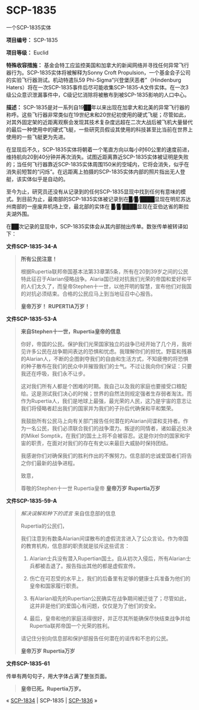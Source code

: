 # SCP-1835
                        




一个SCP-1835实体



**项目编号：** SCP-1835

**项目等级：** Euclid

**特殊收容措施：** 基金会特工应监控美国和加拿大的新闻网络并寻找任何异常飞行器行为。SCP-1835实体将被解释为Sonny Croft Propulsion，一个基金会子公司的实验飞行器测试。机动特遣队59 Phi-Sigma“兴登堡厌恶者”（Hindenburg Haters）将在一次SCP-1835事件后尽可能收集SCP-1835-A文件实体。在一次3级公众意识泄漏事件中，C级记忆消除将被散布到被SCP-1835影响的人口中心。

**描述：** SCP-1835是对一系列自19██年以来出现在加拿大和北美的异常飞行器的称呼。这些飞行器非常类似在19世纪末和20世纪初使用的硬式飞艇；尽管如此，对其外固定架的近距离观察会发现其技术复杂度远超在二次大战后被飞机大量替代的最后一种使用中的硬式飞艇，一些研究员假设其使用的科技甚至比当前在世界上使用的一些飞艇更为先进。

在显现后不久，SCP-1835实体将朝着一个笔直方向以每小时60公里的速度前进，维持航向20到40分钟并再次消失。试图近距离靠近SCP-1835实体被证明是失败的；当任何飞行器靠近SCP-1835实体周围150米的空域内，它将会消失，似乎在消失前短暂的“闪烁”。在远距离上拍摄的SCP-1835实体内部的照片指出无人登艇，该实体似乎是自动的。

至今为止，研究员还没有从记录到的任何SCP-1835显现中找到任何有意味的模式。到目前为止，最南部的SCP-1835实体被记录到在█/█/████显现在明尼苏达州南部的一座废弃机场上空，最北部的实体在 █/█/████显现在亚伯达省的斯拉夫湖外围。

在██次记录的显现中，SCP-1835实体会从其内部抛出传单。数张传单被转译如下：

**文件SCP-1835-34-A** 


> **所有公民注意！** 
> 
> 根据Rupertia联邦帝国基本法第33章第5条，所有在20到39岁之间的公民特此征召于Alarian侵略战争。Alaria国已经对抗我们光荣的帝国和爱好和平的人们太久了，而皇帝Stephen十一世，以他开明的智慧，宣布他们对我国的对抗必须结束。合格的公民应马上到当地征召中心报告。
> 
> **皇帝万岁！** 
**RUPERTIA万岁！** 
> 

**文件SCP-1835-53-A** 


> **来自Stephen十一世，Rupertia皇帝的信息** 
> 
> 你好，帝国的公民。保护我们光荣国家独立的战争已经开始了几个月，我听见许多公民在战争期间表达的恐惧和忧虑。我理解你们的担忧。野蛮和残暴的Alarian人，不断的企图剥夺我们的自由和生活方式，不知疲倦的将恐惧的种子散布在我们的民众中并摧毁我们的士气。不过让我向你们保证：只要我还在呼吸，我们永不让步。
> 
> 这对我们所有人都是个困难的时期。我自己以及我的家庭也要接受口粮配给。这是测试我们决心的时候；世界的自然法则规定强者生存弱者淘汰。而作为Rupertia人，我们是地球上最强，最光荣的人民，这乃是宇宙的意志让我们将侵略者赶出我们的国家并为我们的子孙后代确保和平和繁荣。
> 
> 我鼓励所有公民马上向有关部门报告任何潜在的Alarian间谍和支持者。作为一名公民，我们必须联合我们的战争潜力。叛逆的同情者，诸如最近处决的Mikel Somptik，在我们的国土上将不会被容忍。这是你对你的国家和宇宙的职责，在面对对我们的存在有史以来最巨大威胁时保持团结。
> 
> 我感谢你们对确保我们的胜利作出的不懈努力。信息部的忠诚爱国者们将告之你们最新的战争进程。
> 
> 致意，
> 
> 尊敬的Stephen十一世
Rupertia皇帝
**皇帝万岁** 
**Rupertia万岁** 
> 

**文件SCP-1835-59-A** 


> *解决误解和种下的谎言* 
来自信息部的信息
> 
> Rupertia的公民们，
> 
> 我们注意到有数条Alarian间谍散布的虚假流言进入了公众言论。作为帝国的教育机构，信息部的职责就是驳斥这些谎言：
> 
> 1. Alarian士兵没有潜入Rupertian国土。自从初次入侵后，所有Alarian士兵都被击退了。报告指出其他的都是虚假宣传。
> 
> 2. 伤亡在可忍受的水平上，我们的后备里有足够的健康士兵准备为他们的皇帝和国家履行职责。
> 
> 3. 有Alarian祖先的Rupertian公民确实在战争期间被迁徙了；尽管如此，这并非是他们的爱国心有问题，仅仅是为了他们的安全。
> 
> 4. 最后，皇帝和他的家庭活得很好，并正尽其所能确保尽快结束战争并给Rupertia联邦帝国一个光荣的胜利。
> 
> 请记住分别向信息部和保护部报告任何潜在的谣传和不忠的公民。
> 
> **皇帝万岁** 
**Rupertia万岁** 
> 

**文件SCP-1835-61** 

传单有两句句子，用大字体占满了整张页面。


> **皇帝已死。Rupertia万岁。** 
> 



« [SCP-1834](/scp-1834) | SCP-1835 | [SCP-1836](/scp-1836) »





                    